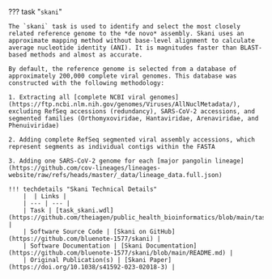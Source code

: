 ??? task "`skani`"

    The `skani` task is used to identify and select the most closely related reference genome to the *de novo* assembly. Skani uses an approximate mapping method without base-level alignment to calculate average nucleotide identity (ANI). It is magnitudes faster than BLAST-based methods and almost as accurate.

<!-- if: theiaviral -->
    By default, the reference genome is selected from a database of approximately 200,000 complete viral genomes. This database was constructed with the following methodology:
    
    1. Extracting all [complete NCBI viral genomes](https://ftp.ncbi.nlm.nih.gov/genomes/Viruses/AllNuclMetadata/), excluding RefSeq accessions (redundancy), SARS-CoV-2 accessions, and segmented families (Orthomyxoviridae, Hantaviridae, Arenaviridae, and Phenuiviridae)
    
    2. Adding complete RefSeq segmented viral assembly accessions, which represent segments as individual contigs within the FASTA

    3. Adding one SARS-CoV-2 genome for each [major pangolin lineage](https://github.com/cov-lineages/lineages-website/raw/refs/heads/master/_data/lineage_data.full.json)
    
<!-- endif -->
    !!! techdetails "Skani Technical Details"
        |  | Links |
        | --- | --- |
        | Task | [task_skani.wdl](https://github.com/theiagen/public_health_bioinformatics/blob/main/tasks/taxon_id/task_skani.wdl) |
        | Software Source Code | [Skani on GitHub](https://github.com/bluenote-1577/skani) |
        | Software Documentation | [Skani Documentation](https://github.com/bluenote-1577/skani/blob/main/README.md) |
        | Original Publication(s) | [Skani Paper](https://doi.org/10.1038/s41592-023-02018-3) |